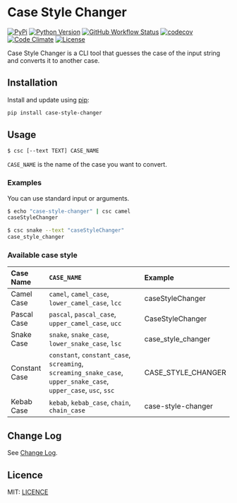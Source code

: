 # Case Style Changer

[![PyPi](https://img.shields.io/pypi/v/case-style-changer)](https://pypi.org/project/case-style-changer) [![Python Version](https://img.shields.io/pypi/pyversions/case-style-changer)](https://pypi.org/project/case-style-changer) [![GitHub Workflow Status](https://img.shields.io/github/workflow/status/xkumiyu/case-style-changer/Python%20package)](https://github.com/xkumiyu/case-style-changer/actions) [![codecov](https://img.shields.io/codecov/c/github/xkumiyu/case-style-changer)](https://codecov.io/gh/xkumiyu/case-style-changer) [![Code Climate](https://img.shields.io/codeclimate/maintainability/xkumiyu/case-style-changer)](https://codeclimate.com/github/xkumiyu/case-style-changer) [![License](https://img.shields.io/github/license/xkumiyu/case-style-changer)](LICENSE)

Case Style Changer is a CLI tool that guesses the case of the input string and converts it to another case.

## Installation

Install and update using [pip](https://pip.pypa.io/en/stable/quickstart/):

``` sh
pip install case-style-changer
```

## Usage

``` sh
$ csc [--text TEXT] CASE_NAME
```

`CASE_NAME` is the name of the case you want to convert.

### Examples

You can use standard input or arguments.

``` sh
$ echo "case-style-changer" | csc camel
caseStyleChanger
```

``` sh
$ csc snake --text "caseStyleChanger"
case_style_changer
```

### Available case style

| Case Name | `CASE_NAME` | Example |
|:--|:--|:--|
| Camel Case | `camel`, `camel_case`, `lower_camel_case`, `lcc` | caseStyleChanger |
| Pascal Case | `pascal`, `pascal_case`, `upper_camel_case`, `ucc` | CaseStyleChanger |
| Snake Case | `snake`, `snake_case`, `lower_snake_case`, `lsc` | case_style_changer |
| Constant Case | `constant`, `constant_case`, `screaming`, `screaming_snake_case`, `upper_snake_case`, `upper_case`, `usc`, `ssc` | CASE_STYLE_CHANGER |
| Kebab Case | `kebab`, `kebab_case`, `chain`, `chain_case` | case-style-changer |

## Change Log

See [Change Log](CHANGELOG.md).

## Licence

MIT: [LICENCE](LICENSE)
